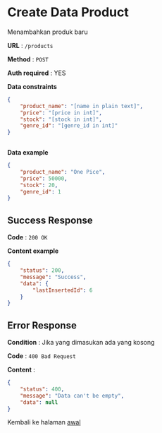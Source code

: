 # Create Data Product

Menambahkan produk baru

**URL** : `/products`

**Method** : `POST`

**Auth required** : YES

**Data constraints**

```json
{
    "product_name": "[name in plain text]",
    "price": "[price in int]",
    "stock": "[stock in int]",
    "genre_id": "[genre_id in int]"
}
      
```

**Data example**

```json
{
    "product_name": "One Pice",
    "price": 50000,
    "stock": 20,
    "genre_id": 1
}
```

## Success Response

**Code** : `200 OK`

**Content example**

```json
{
    "status": 200,
    "message": "Success",
    "data": {
        "lastInsertedId": 6
    }
}
```

## Error Response

**Condition** : Jika yang dimasukan ada yang kosong

**Code** : `400 Bad Request`

**Content** :

```json
{
    "status": 400,
    "message": "Data can't be empty",
    "data": null
}
```

Kembali ke halaman [awal](../README.md)

